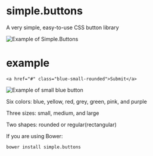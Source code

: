 simple.buttons
==============

A very simple, easy-to-use CSS button library

![Example of Simple.Buttons](http://i57.tinypic.com/2q9dfs3.png "Example of simple.buttons")

example
============
`<a href="#" class="blue-small-rounded">Submit</a>`

![Example of small blue button](http://i58.tinypic.com/30cbx5d.png")

Six colors: blue, yellow, red, grey, green, pink, and purple


Three sizes: small, medium, and large


Two shapes: rounded or regular(rectangular)


If you are using Bower:


`bower install simple.buttons`
